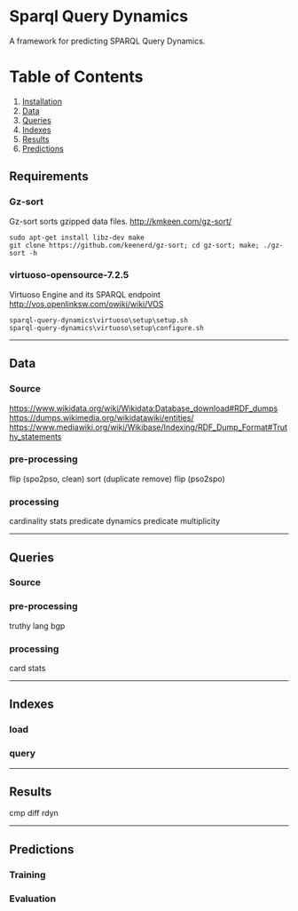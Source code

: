 # Sparql Query Dynamics

A framework for predicting SPARQL Query Dynamics.



# Table of Contents
1. [Installation](#install)
2. [Data](#data)
3. [Queries](#query)
4. [Indexes](#index)
5. [Results](#result)
6. [Predictions](#predict)

<a id='install'></a>
## Requirements
### Gz-sort
Gz-sort sorts gzipped data files. http://kmkeen.com/gz-sort/
```
sudo apt-get install libz-dev make
git clone https://github.com/keenerd/gz-sort; cd gz-sort; make; ./gz-sort -h
```
### virtuoso-opensource-7.2.5

Virtuoso Engine and its SPARQL endpoint http://vos.openlinksw.com/owiki/wiki/VOS

```
sparql-query-dynamics\virtuoso\setup\setup.sh
sparql-query-dynamics\virtuoso\setup\configure.sh
```
---

<a id='data'></a>
## Data

### Source
https://www.wikidata.org/wiki/Wikidata:Database_download#RDF_dumps
https://dumps.wikimedia.org/wikidatawiki/entities/
https://www.mediawiki.org/wiki/Wikibase/Indexing/RDF_Dump_Format#Truthy_statements

### pre-processing
flip (spo2pso, clean)
sort (duplicate remove)
flip (pso2spo)

### processing
cardinality stats
predicate dynamics
predicate multiplicity

---

<a id='query'></a>
## Queries

### Source
### pre-processing
truthy
lang
bgp

### processing
card
stats

---

<a id='index'></a>
## Indexes
### load
### query
---

<a id='result'></a>
## Results
cmp
diff
rdyn

---

<a id='predict'></a>
## Predictions
### Training
### Evaluation